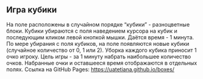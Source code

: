## Игра кубики

На поле расположены в случайном порядке “кубики” - разноцветные блоки. 
Кубики убираются с поля наведением курсора на кубик и последующим кликом левой кнопкой мышки. 
Даётся время - 1 минута. По мере убирания с поля кубиков, на поле появляются новые кубики (случайное количество от 0, 1 или 2). 
Уборка каждого кубика приносит 1 очко игроку. Цель игры - за 1 минуту набрать наибольшее количество очков. 
Набранные очки и оставшееся время отображаются в отдельных полях. 
Ссылка на GitHub Pages: https://uatetiana.github.io/boxes/
